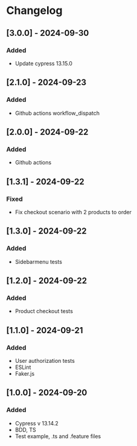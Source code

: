 # Changelog

## [3.0.0] - 2024-09-30
### Added
- Update cypress 13.15.0

## [2.1.0] - 2024-09-23
### Added
- Github actions workflow_dispatch

## [2.0.0] - 2024-09-22
### Added
- Github actions

## [1.3.1] - 2024-09-22
### Fixed
- Fix checkout scenario with 2 products to order

## [1.3.0] - 2024-09-22
### Added
- Sidebarmenu tests

## [1.2.0] - 2024-09-22
### Added
- Product checkout tests

## [1.1.0] - 2024-09-21
### Added
- User authorization tests
- ESLint
- Faker.js

## [1.0.0] - 2024-09-20
### Added
- Cypress v 13.14.2
- BDD, TS
- Test example, .ts and .feature files